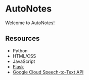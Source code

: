 # AutoNotes

Welcome to AutoNotes!

## Resources

* Python
* HTML/CSS
* JavaScript
* [Flask](https://www.fullstackpython.com/flask.html)
* [Google Cloud Speech-to-Text API](https://cloud.google.com/speech-to-text/)



